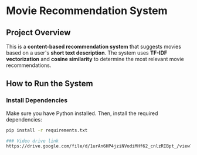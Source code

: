 # Movie Recommendation System

## Project Overview
This is a **content-based recommendation system** that suggests movies based on a user's **short text description**. The system uses **TF-IDF vectorization** and **cosine similarity** to determine the most relevant movie recommendations.

## How to Run the System

### Install Dependencies
Make sure you have Python installed. Then, install the required dependencies:

```bash
pip install -r requirements.txt

### Video drive link
https://drive.google.com/file/d/1urAn6HP4jziNVodiMHf62_cnlzRIBpt_/view?usp=sharing

